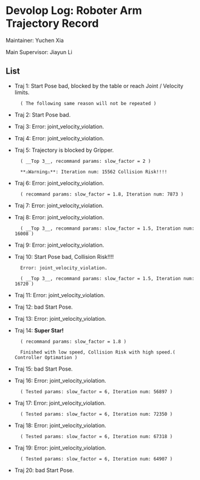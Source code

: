 # Devolop Log: Roboter Arm Trajectory Record

Maintainer: Yuchen Xia

Main Supervisor: Jiayun Li

## List 
- Traj 1: Start Pose bad, blocked by the table or reach Joint / Velocity limits.

        ( The following same reason will not be repeated )

- Traj 2: Start Pose bad.

- Traj 3: Error: joint_velocity_violation.

- Traj 4: Error: joint_velocity_violation.

- Traj 5: Trajectory  is blocked by Gripper.

        ( __Top 3__, recommand params: slow_factor = 2 )

        **⚠️Warning⚠️**: Iteration num: 15562 Collision Risk!!!!

- Traj 6: Error: joint_velocity_violation.

        ( recommand params: slow_factor = 1.8, Iteration num: 7873 )

- Traj 7: Error: joint_velocity_violation.

- Traj 8: Error: joint_velocity_violation.

        ( __Top 3__, recommand params: slow_factor = 1.5, Iteration num: 16008 )

- Traj 9: Error: joint_velocity_violation.

- Traj 10: Start Pose bad, Collision Risk!!!!

        Error: joint_velocity_violation.

        ( __Top 3__, recommand params: slow_factor = 1.5, Iteration num: 16720 )

- Traj 11: Error: joint_velocity_violation.

- Traj 12: bad Start Pose.

- Traj 13: Error: joint_velocity_violation.

- Traj 14: **Super Star!**

        ( recommand params: slow_factor = 1.8 )

        Finished with low speed, Collision Risk with high speed.( Controller Optimation )

- Traj 15: bad Start Pose.

- Traj 16: Error: joint_velocity_violation.

        ( Tested params: slow_factor = 6, Iteration num: 56897 )

- Traj 17: Error: joint_velocity_violation.

        ( Tested params: slow_factor = 6, Iteration num: 72350 )

- Traj 18: Error: joint_velocity_violation.

        ( Tested params: slow_factor = 6, Iteration num: 67318 )

- Traj 19: Error: joint_velocity_violation.

        ( Tested params: slow_factor = 6, Iteration num: 64907 )

- Traj 20: bad Start Pose.

